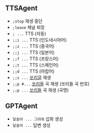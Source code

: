 ## TTSAgent
- `;stop` 재생 중단
- `;leave` 채널 퇴장
- `; ...` TTS (자동)
- `;;i ...` TTS (인도네시아어)
- `;;z ...` TTS (중국어)
- `;;j ...` TTS (일본어)
- `;;f ...` TTS (프랑스어)
- `;;t ...` TTS (스페인어)
- `;;d ...` TTS (아랍어)
- `;;s ...` [쏘리글](https://github.com/JJoriping/Sorrygle) 재생
- `;;p #...` [쏘리들](https://sorry.daldal.so) 곡 재생 (쏘리들 곡 번호)
- `;;p ...` [쏘리들](https://sorry.daldal.so) 곡 재생 (곡명)

## GPTAgent
- `달솔아 ... 그려줘` 삽화 생성
- `달솔아 ...` 답변 생성